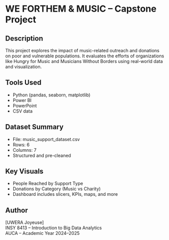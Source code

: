 # WE FORTHEM & MUSIC – Capstone Project

## Description
This project explores the impact of music-related outreach and donations on poor and vulnerable populations. It evaluates the efforts of organizations like Hungry for Music and Musicians Without Borders using real-world data and visualization.

## Tools Used
- Python (pandas, seaborn, matplotlib)
- Power BI
- PowerPoint
- CSV data

## Dataset Summary
- File: music_support_dataset.csv
- Rows: 6
- Columns: 7
- Structured and pre-cleaned

## Key Visuals
- People Reached by Support Type
- Donations by Category (Music vs Charity)
- Dashboard includes slicers, KPIs, maps, and more

## Author
[UWERA Joyeuse]  
INSY 8413 – Introduction to Big Data Analytics  
AUCA – Academic Year 2024–2025
